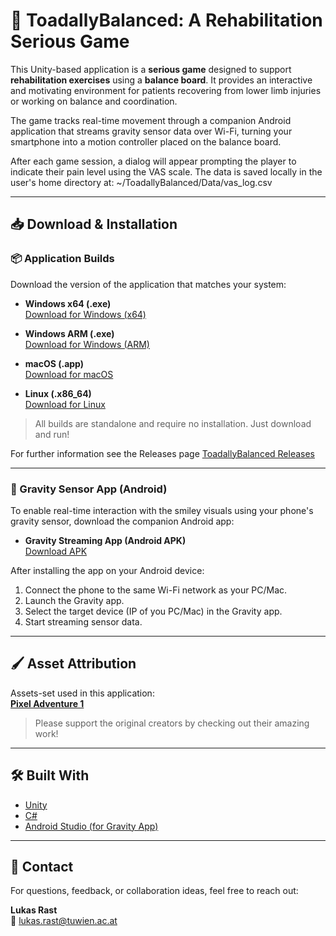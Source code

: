 # 🐸 ToadallyBalanced: A Rehabilitation Serious Game

This Unity-based application is a **serious game** designed to support **rehabilitation exercises** using a **balance board**. It provides an interactive and motivating environment for patients recovering from lower limb injuries or working on balance and coordination.

The game tracks real-time movement through a companion Android application that streams gravity sensor data over Wi-Fi, turning your smartphone into a motion controller placed on the balance board.

After each game session, a dialog will appear prompting the player to indicate their pain level using the VAS scale. The data is saved locally in the user's home directory at:
~/ToadallyBalanced/Data/vas_log.csv

---

## 📥 Download & Installation

### 📦 Application Builds

Download the version of the application that matches your system:

- **Windows x64 (.exe)**  
  [Download for Windows (x64)](https://github.com/Rasakul13/ToadallyBalanced/releases/download/v1.0.0/ToadallyBalanced_Windows_x64.zip)

- **Windows ARM (.exe)**  
  [Download for Windows (ARM)](https://github.com/Rasakul13/ToadallyBalanced/releases/download/v1.0.0/ToadallyBalanced_Windows_ARM.zip)

- **macOS (.app)**  
  [Download for macOS](https://github.com/Rasakul13/ToadallyBalanced/releases/download/v1.0.0/ToadallyBalanced_macOS.zip)

- **Linux (.x86_64)**  
  [Download for Linux](https://github.com/Rasakul13/ToadallyBalanced/releases/download/v1.0.0/ToadallyBalanced_Linux.zip)

> All builds are standalone and require no installation. Just download and run!

For further information see the Releases page
[ToadallyBalanced Releases](https://github.com/Rasakul13/ToadallyBalanced/releases/tag/v1.0.0)

---

### 📱 Gravity Sensor App (Android)

To enable real-time interaction with the smiley visuals using your phone's gravity sensor, download the companion Android app:

- **Gravity Streaming App (Android APK)**  
  [Download APK](https://github.com/Rasakul13/Gravity-App/releases/tag/v1.0.0)

After installing the app on your Android device:

1. Connect the phone to the same Wi-Fi network as your PC/Mac.
2. Launch the Gravity app.
3. Select the target device (IP of you PC/Mac) in the Gravity app.
4. Start streaming sensor data.

---

## 🖌️ Asset Attribution

Assets-set used in this application:  
**[Pixel Adventure 1](https://assetstore.unity.com/packages/2d/characters/pixel-adventure-1-155360)**

> Please support the original creators by checking out their amazing work!

---

## 🛠️ Built With

- [Unity](https://unity.com/)
- [C#](https://docs.microsoft.com/en-us/dotnet/csharp/)
- [Android Studio (for Gravity App)](https://developer.android.com/studio)

---

## 💬 Contact

For questions, feedback, or collaboration ideas, feel free to reach out:

**Lukas Rast**  
📧 lukas.rast@tuwien.ac.at  
